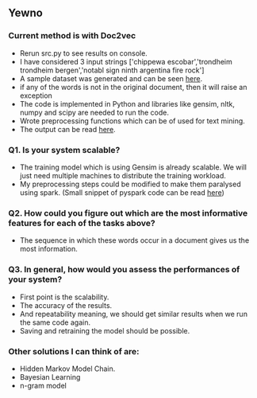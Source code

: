 ## Yewno
### Current method is with Doc2vec
- Rerun src.py to see results on console.
- I have considered 3 input strings ['chippewa escobar','trondheim trondheim bergen','notabl sign ninth argentina fire rock']
- A sample dataset was generated and can be seen [here](https://github.com/amritbhanu/Yewno/blob/master/dataset/file).
- if any of the words is not in the original document, then it will raise an exception
- The code is implemented in Python and libraries like gensim, nltk, numpy and scipy are needed to run the code.
- Wrote preprocessing functions which can be of used for text mining.
- The output can be read [here](output.md).

### Q1. Is your system scalable?
- The training model which is using Gensim is already scalable. We will just need multiple machines to distribute the training workload.
- My preprocessing steps could be modified to make them paralysed using spark. (Small snippet of pyspark code can be read [here](spark.py))

### Q2. How could you figure out which are the most informative features for each of the tasks above?
- The sequence in which these words occur in a document gives us the most information.

### Q3. In general, how would you assess the performances of your system?
- First point is the scalability.
- The accuracy of the results.
- And repeatability meaning, we should get similar results when we run the same code again.
- Saving and retraining the model should be possible.

### Other solutions I can think of are:
 - Hidden Markov Model Chain.
 - Bayesian Learning
 - n-gram model
